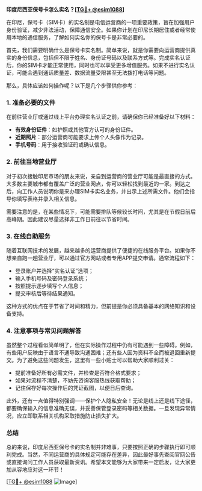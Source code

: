 **印度尼西亚保号卡怎么实名？[[TG💪+ @esim1088](https://t.me/s/esim1088)]**

在印尼，保号卡（SIM卡）的实名制是电信运营商的一项重要政策，旨在加强用户身份验证，减少非法活动，保障通信安全。如果你计划在印尼长期居住或者经常使用本地的通信服务，了解如何实名你的保号卡是非常必要的。

首先，我们需要明确什么是保号卡实名制。简单来说，就是你需要向运营商提供真实的身份信息，包括但不限于姓名、身份证号码以及联系方式等。完成实名认证后，你的SIM卡才能正常使用，同时也可以享受更多增值服务。如果不进行实名认证，可能会遇到通话质量差、数据流量受限甚至无法拨打电话等问题。

那么，具体应该如何操作呢？以下是几个步骤供你参考：

### 1. 准备必要的文件

在前往营业厅或通过线上平台办理实名认证之前，请确保你已经准备好以下材料：
- **有效身份证件**：如护照或其他官方认可的身份证件。
- **近期照片**：部分运营商可能要求上传个人头像作为记录。
- **手机号码**：用于接收验证码或确认信息。

### 2. 前往当地营业厅

对于初次接触印尼市场的朋友来说，亲自到运营商的营业厅可能是最直接的方式。大多数主要城市都有覆盖广泛的营业网点，你可以轻松找到最近的一家。到达之后，向工作人员说明你是来办理SIM卡实名业务，并出示上述所需文件。他们会指导你填写表格并录入相关信息。

需要注意的是，在某些情况下，可能需要排队等候较长时间，尤其是在节假日前后高峰期。因此建议尽量选择非工作日前往以节省时间。

### 3. 在线自助服务

随着互联网技术的发展，越来越多的运营商提供了便捷的在线服务平台。如果你不想亲自跑一趟营业厅，可以通过官方网站或者专用APP提交申请。通常流程如下：
- 登录账户并选择“实名认证”选项；
- 输入手机号码及密码登录系统；
- 按照提示逐步填写个人信息；
- 提交审核后等待结果通知。

这种方式的优点在于节省了时间和精力，但前提是你必须具备基本的网络知识和设备支持。

### 4. 注意事项与常见问题解答

虽然整个过程看似简单明了，但在实际操作过程中仍有可能遇到一些障碍。例如，有些用户反映由于语言不通导致沟通困难；还有些人因为资料不全而被退回重新提交。为了避免这些问题发生，这里有一些小贴士可以帮助大家顺利过关：

- 提前准备好所有必需文件，并检查是否符合格式要求；
- 如果对流程不清楚，不妨先咨询客服热线获取帮助；
- 记住保存好每次操作后的凭证截图，以便日后查询。

此外，还有一点值得特别强调——保护个人隐私安全！无论是线上还是线下途径，都要确保输入的信息准确无误，并妥善保管登录密码等相关数据。一旦发现异常情况，应立即联系相关机构采取措施防止损失扩大。

### 总结

总的来说，印度尼西亚保号卡的实名制并非难事，只要按照正确的步骤执行即可顺利完成。当然，不同运营商的具体规定可能存在差异，因此最好事先查阅官网公告或直接询问工作人员获取最新资讯。希望本文能够为大家带来一定启发，让大家更加从容地应对这一环节！

[[TG💪+ @esim1088](https://t.me/s/esim1088) ![Image](https://i.postimg.cc/4NQfJmqS/Snipaste-2025-05-13-00-14-12.png)]